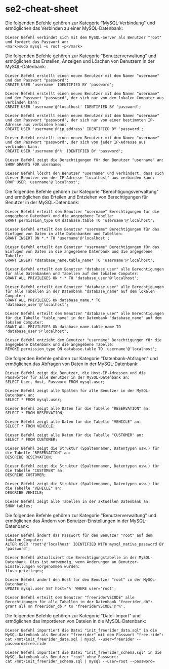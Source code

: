 # se2-cheat-sheet

Die folgenden Befehle gehören zur Kategorie "MySQL-Verbindung" und ermöglichen das Verbinden zu einer MySQL-Datenbank:

    Dieser Befehl verbindet sich mit dem MySQL-Server als Benutzer "root" und fordert das Passwort an:
    <mark>sudo mysql –u root –p</mark>
    

Die folgenden Befehle gehören zur Kategorie "Benutzerverwaltung" und ermöglichen das Erstellen, Anzeigen und Löschen von Benutzern in der MySQL-Datenbank:
    
    Dieser Befehl erstellt einen neuen Benutzer mit dem Namen "username" und dem Passwort "password":
    CREATE USER 'username' IDENTIFIED BY 'password';
    
    Dieser Befehl erstellt einen neuen Benutzer mit dem Namen "username" und dem Passwort "password", der sich nur von dem lokalen Computer aus verbinden kann:
    CREATE USER 'username'@'localhost' IDENTIFIED BY 'password';
    
    Dieser Befehl erstellt einen neuen Benutzer mit dem Namen "username" und dem Passwort "password", der sich nur von einer bestimmten IP-Adresse aus verbinden kann:
    CREATE USER 'username'@'ip_address' IDENTIFIED BY 'password';
    
    Dieser Befehl erstellt einen neuen Benutzer mit dem Namen "username" und dem Passwort "password", der sich von jeder IP-Adresse aus verbinden kann:
    CREATE USER 'username'@'%' IDENTIFIED BY 'password';
    
    Dieser Befehl zeigt die Berechtigungen für den Benutzer "username" an:
    SHOW GRANTS FOR username;
    
    Dieser Befehl löscht den Benutzer "username" und verhindert, dass sich dieser Benutzer von der IP-Adresse "localhost" aus verbinden kann:
    DROP USER 'username'@'localhost';

Die folgenden Befehle gehören zur Kategorie "Berechtigungsverwaltung" und ermöglichen das Erteilen und Entziehen von Berechtigungen für Benutzer in der MySQL-Datenbank:

    Dieser Befehl erteilt dem Benutzer "username" Berechtigungen für die angegebene Datenbank und die angegebene Tabelle:
    GRANT permission_type ON database.table TO 'username'@'localhost';
    
    Dieser Befehl erteilt dem Benutzer "username" Berechtigungen für das Einfügen von Daten in alle Datenbanken und Tabellen:
    GRANT INSERT ON *.* TO 'username'@'localhost';
    
    Dieser Befehl erteilt dem Benutzer "username" Berechtigungen für das Einfügen von Daten in die angegebene Datenbank und die angegebene Tabelle:
    GRANT INSERT *database_name.table_name* TO 'username'@'localhost';
    
    Dieser Befehl erteilt dem Benutzer "database_user" alle Berechtigungen für alle Datenbanken und Tabellen auf dem lokalen Computer:
    GRANT ALL PRIVILEGES ON *.* TO 'database_user'@'localhost';
    
    Dieser Befehl erteilt dem Benutzer "database_user" alle Berechtigungen für alle Tabellen in der Datenbank "database_name" auf dem lokalen Computer:
    GRANT ALL PRIVILEGES ON database_name.* TO 'database_user'@'localhost';
    
    Dieser Befehl erteilt dem Benutzer "database_user" alle Berechtigungen für die Tabelle "table_name" in der Datenbank "database_name" auf dem lokalen Computer:
    GRANT ALL PRIVILEGES ON database_name.table_name TO 'database_user'@'localhost';
    
    Dieser Befehl entzieht dem Benutzer "username" Berechtigungen für die angegebene Datenbank und die angegebene Tabelle:
    REVOKE permission_type ON database.table TO 'username'@'localhost';

Die folgenden Befehle gehören zur Kategorie "Datenbank-Abfragen" und ermöglichen das Abfragen von Daten in der MySQL-Datenbank:

    Dieser Befehl zeigt die Benutzer, die Host-IP-Adressen und die Passwörter für alle Benutzer in der MySQL-Datenbank an:
    SELECT User, Host, Password FROM mysql.user;
    
    Dieser Befehl zeigt alle Spalten für alle Benutzer in der MySQL-Datenbank an:
    SELECT * FROM mysql.user;
    
    Dieser Befehl zeigt alle Daten für die Tabelle "RESERVATION" an:
    SELECT * FROM RESERVATION;
    
    Dieser Befehl zeigt alle Daten für die Tabelle "VEHICLE" an:
    SELECT * FROM VEHICLE;
    
    Dieser Befehl zeigt alle Daten für die Tabelle "CUSTOMER" an:
    SELECT * FROM CUSTOMER;
    
    Dieser Befehl zeigt die Struktur (Spaltennamen, Datentypen usw.) für die Tabelle "RESERVATION" an:
    DESCRIBE RESERVATION;
    
    Dieser Befehl zeigt die Struktur (Spaltennamen, Datentypen usw.) für die Tabelle "CUSTOMER" an:
    DESCRIBE CUSTOMER;
    
    Dieser Befehl zeigt die Struktur (Spaltennamen, Datentypen usw.) für die Tabelle "VEHICLE" an:
    DESCRIBE VEHICLE;
    
    Dieser Befehl zeigt alle Tabellen in der aktuellen Datenbank an:
    SHOW tables;

Die folgenden Befehle gehören zur Kategorie "Benutzerverwaltung" und ermöglichen das Ändern von Benutzer-Einstellungen in der MySQL-Datenbank:

    Dieser Befehl ändert das Passwort für den Benutzer "root" auf dem lokalen Computer:
    ALTER USER 'root'@'localhost' IDENTIFIED WITH mysql_native_password BY 'password';
    
    Dieser Befehl aktualisiert die Berechtigungstabelle in der MySQL-Datenbank. Dies ist notwendig, wenn Änderungen an Benutzer-Einstellungen vorgenommen wurden:
    flush privileges;
    
    Dieser Befehl ändert den Host für den Benutzer "root" in der MySQL-Datenbank:
    UPDATE mysql.user SET host='%' WHERE user='root';
    
    Dieser Befehl erteilt dem Benutzer "freeriderVSCODE" alle Berechtigungen für alle Tabellen in der Datenbank "freerider_db":
    grant all on freerider_db.* to 'freeriderVSCODE'@'%';
    
Die folgenden Befehle gehören zur Kategorie "Datei-Import" und ermöglichen das Importieren von Dateien in die MySQL-Datenbank:

    Dieser Befehl importiert die Datei "init_freerider_data.sql" in die MySQL-Datenbank als Benutzer "freerider" mit dem Passwort "free.ride":
    cat /mnt/init_freerider_data.sql | mysql --user=freerider --password=free.ride
    
    Dieser Befehl importiert die Datei "init_freerider_schema.sql" in die MySQL-Datenbank als Benutzer "root" ohne Passwort:
    cat /mnt/init_freerider_schema.sql | mysql --user=root --password=

